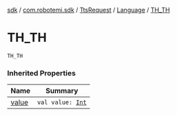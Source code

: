 [sdk](../../../index.md) / [com.robotemi.sdk](../../index.md) / [TtsRequest](../index.md) / [Language](index.md) / [TH_TH](./-t-h_-t-h.md)

# TH_TH

`TH_TH`

### Inherited Properties

| Name | Summary |
|---|---|
| [value](value.md) | `val value: `[`Int`](https://kotlinlang.org/api/latest/jvm/stdlib/kotlin/-int/index.html) |
